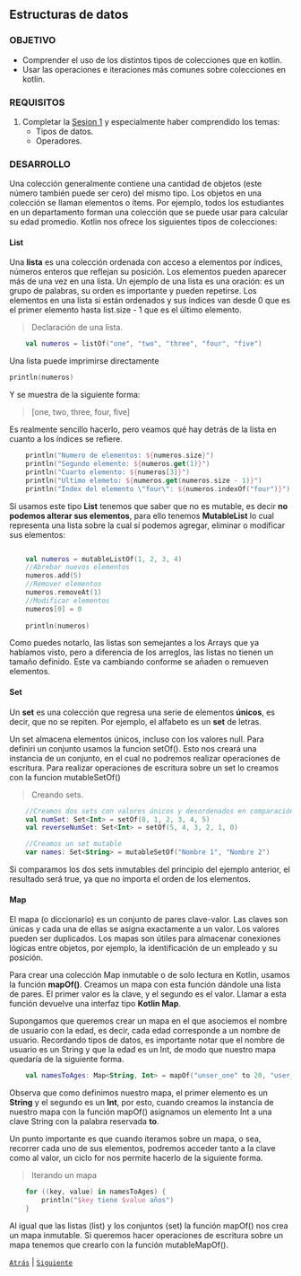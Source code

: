 ## Estructuras de datos

### OBJETIVO

- Comprender el uso de los distintos tipos de colecciones que en kotlin.
- Usar las operaciones e iteraciones más comunes sobre colecciones en kotlin.

### REQUISITOS

1. Completar la  [Sesion 1](../../Sesion-01) y especialmente haber comprendido los temas:
    - Tipos de datos.
    - Operadores.

### DESARROLLO

Una colección generalmente contiene una cantidad de objetos (este número también puede ser cero) del mismo tipo. Los objetos en una colección se llaman elementos o ítems. Por ejemplo, todos los estudiantes en un departamento forman una colección que se puede usar para calcular su edad promedio. Kotlin nos ofrece los siguientes tipos de colecciones:

#### List
Una **lista** es una colección ordenada con acceso a elementos por índices, números enteros que reflejan su posición. Los elementos pueden aparecer más de una vez en una lista. Un ejemplo de una lista es una oración: es un grupo de palabras, su orden es importante y pueden repetirse.
Los elementos en una lista sí están ordenados y sus índices van desde 0 que es el primer elemento hasta list.size - 1 que es el último elemento.

>Declaración de una lista.
```kotlin
    val numeros = listOf("one", "two", "three", "four", "five")
```
Una lista puede imprimirse directamente

```kotlin
println(numeros)
```
Y se muestra de la siguiente forma:

> [one, two, three, four, five]

Es realmente sencillo hacerlo, pero veamos qué hay detrás de la lista en cuanto a los índices se refiere.

```kotlin
    println("Numero de elementos: ${numeros.size}")
    println("Segundo elemento: ${numeros.get(1)}") 
    println("Cuarto elemento: ${numeros[3]}")
    println("Ultimo elemeto: ${numeros.get(numeros.size - 1)}")
    println("Index del elemento \"four\": ${numeros.indexOf("four")}")
```

Si usamos este tipo **List<T>** tenemos que saber que no es mutable, es decir **no podemos alterar sus elementos**, para ello tenemos **MutableList<T>** lo cual representa una lista sobre la cual sí podemos agregar, eliminar o modificar sus elementos:

```kotlin

    val numeros = mutableListOf(1, 2, 3, 4)
    //Abrebar nuevos elementos
    numeros.add(5)
    //Remover elementos
    numeros.removeAt(1)
    //Modificar elementos
    numeros[0] = 0
    
    println(numeros)

```
Como puedes notarlo, las listas son semejantes a los Arrays que ya habíamos visto, pero a diferencia de los arreglos, las listas no tienen un tamaño definido. Este va cambiando conforme se añaden o remueven elementos.


#### Set

Un **set** es una colección que regresa una serie de elementos **únicos**, es decir, que no se repiten. Por ejemplo, el alfabeto es un **set** de letras.

Un set almacena elementos únicos, incluso con los valores null.
Para definiri un conjunto usamos la funcion setOf(). Esto nos creará una instancia de un conjunto, en el cual no podremos realizar operaciones de escritura. Para realizar operaciones de escritura sobre un set lo creamos con la funcion mutableSetOf()

>Creando sets.
```kotlin
    //Creamos dos sets con valores únicos y desordenados en comparación entre ambos.
    val numSet: Set<Int> = setOf(0, 1, 2, 3, 4, 5)
    val reverseNumSet: Set<Int> = setOf(5, 4, 3, 2, 1, 0)

    //Creamos un set mutable
    var names: Set<String> = mutableSetOf("Nombre 1", "Nombre 2")
```
Si comparamos los dos sets inmutables del principio del ejemplo anterior, el resultado será true, ya que no importa el orden de los elementos.

#### Map
El mapa (o diccionario) es un conjunto de pares clave-valor. Las claves son únicas y cada una de ellas se asigna exactamente a un valor. Los valores pueden ser duplicados. Los mapas son útiles para almacenar conexiones lógicas entre objetos, por ejemplo, la identificación de un empleado y su posición.

Para crear una colección Map inmutable o de solo lectura en Kotlin, usamos la función **mapOf()**. Creamos un mapa con esta función dándole una lista de pares. El primer valor es la clave, y el segundo es el valor. Llamar a esta función devuelve una interfaz tipo **Kotlin Map**.

Supongamos que queremos crear un mapa en el que asociemos el nombre de usuario con la edad, es decir, cada edad corresponde a un nombre de usuario. Recordando tipos de datos, es importante notar que el nombre de usuario es un String y que la edad es un Int, de modo que nuestro mapa quedaría de la siguiente forma.
```kotlin
    val namesToAges: Map<String, Int> = mapOf("unser_one" to 20, "user_two" to 23)
```
Observa que como definimos nuestro mapa, el primer elemento es un **String** y el segundo es un **Int**, por esto, cuando creamos la instancia de nuestro mapa con la función mapOf() asignamos un elemento Int a una clave String con la palabra reservada **to**.

Un punto importante es que cuando iteramos sobre un mapa, o sea, recorrer cada uno de sus elementos, podremos acceder tanto a la clave como al valor, un ciclo for nos permite hacerlo de la siguiente forma.
>Iterando un mapa
```kotlin
    for ((key, value) in namesToAges) {
        println("$key tiene $value años")
    }
```
Al igual que las listas (list) y los conjuntos (set) la función mapOf() nos crea un mapa inmutable. Si queremos hacer operaciones de escritura sobre un mapa tenemos que crearlo con la función mutableMapOf().

[`Atrás`](../Reto-03) | [`Siguiente`](../Readme.md)
